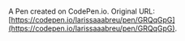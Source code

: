 # 

A Pen created on CodePen.io. Original URL: [https://codepen.io/larissaaabreu/pen/GRQqGpG](https://codepen.io/larissaaabreu/pen/GRQqGpG).

